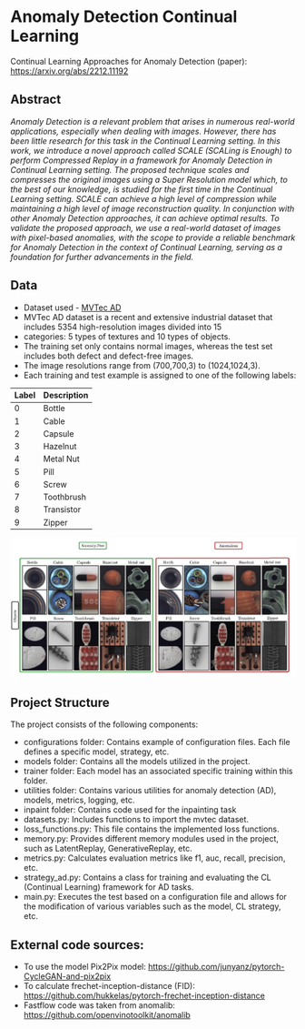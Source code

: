 # Anomaly Detection Continual Learning

Continual Learning Approaches for Anomaly Detection (paper):   https://arxiv.org/abs/2212.11192


## Abstract

*Anomaly Detection is a relevant problem that arises in numerous real-world applications, especially when dealing with images. However, there has been little research for this task in the Continual Learning setting. In this work, we introduce a novel approach called SCALE (SCALing is Enough) to perform Compressed Replay in a framework for Anomaly Detection in Continual Learning setting. The proposed technique scales and compresses the original images using a Super Resolution model which, to the best of our knowledge, is studied for the first time in the Continual Learning setting. SCALE can achieve a high level of compression while maintaining a high level of image reconstruction quality. In conjunction with other Anomaly Detection approaches, it can achieve optimal results. To validate the proposed approach, we use a real-world dataset of images with pixel-based anomalies, with the scope to provide a reliable benchmark for Anomaly Detection in the context of Continual Learning, serving as a foundation for further advancements in the field.*


## Data

- Dataset used - [MVTec AD](https://openaccess.thecvf.com/content_CVPR_2019/html/Bergmann_MVTec_AD_--_A_Comprehensive_Real-World_Dataset_for_Unsupervised_Anomaly_CVPR_2019_paper.html)
- MVTec AD dataset is a recent and extensive industrial dataset that includes 5354 high-resolution images divided into 15
- categories: 5 types of textures and 10 types of objects.
- The training set only contains normal images, whereas the test set includes both defect and defect-free images.
- The image resolutions range from (700,700,3) to (1024,1024,3).
- Each training and test example is assigned to one of the following labels:

| Label | Description |
| --- | --- |
| 0 | Bottle |
| 1 | Cable |
| 2 | Capsule |
| 3 | Hazelnut |
| 4 | Metal Nut |
| 5 | Pill |
| 6 | Screw |
| 7 | Toothbrush |
| 8 | Transistor |
| 9 | Zipper |

![mvtec dataset](imgs/mvtec_dataset.png)


## Project Structure

The project consists of the following components:

- configurations folder: Contains example of configuration files. Each file defines a specific model, strategy, etc.
- models folder: Contains all the models utilized in the project.
- trainer folder: Each model has an associated specific training within this folder.
- utilities folder: Contains various utilities for anomaly detection (AD), models, metrics, logging, etc.
- inpaint folder: Contains code used for the inpainting task
- datasets.py: Includes functions to import the mvtec dataset.
- loss_functions.py: This file contains the implemented loss functions.
- memory.py: Provides different memory modules used in the project, such as LatentReplay, GenerativeReplay, etc.
- metrics.py: Calculates evaluation metrics like f1, auc, recall, precision, etc.
- strategy_ad.py: Contains a class for training and evaluating the CL (Continual Learning) framework for AD tasks.
- main.py: Executes the test based on a configuration file and allows for the modification of various variables such as the model, CL strategy, etc.

## External code sources:

- To use the model Pix2Pix model: https://github.com/junyanz/pytorch-CycleGAN-and-pix2pix
- To calculate frechet-inception-distance (FID): https://github.com/hukkelas/pytorch-frechet-inception-distance
- Fastflow code was taken from anomalib: https://github.com/openvinotoolkit/anomalib




